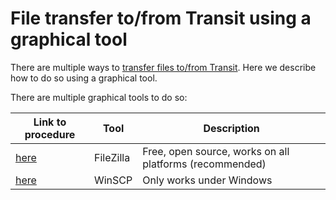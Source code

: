 # File transfer to/from Transit using a graphical tool

There are multiple ways to [transfer files to/from Transit](../cluster_guides/transfer_transit.md).
Here we describe how to do so using a graphical tool.

There are multiple graphical tools to do so:

Link to procedure                               |Tool     |Description
------------------------------------------------|---------|-------------------------------------------------------
[here](transit_file_transfer_using_filezilla.md)|FileZilla|Free, open source, works on all platforms (recommended)
[here](transit_file_transfer_using_winscp.md)   |WinSCP   |Only works under Windows
